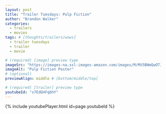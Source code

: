 ```yaml
---
layout: post
title: "Trailer Tuesdays: Pulp Fiction"
author: "Brandon Walker"
categories:
  - trailers
  - movies
tags: # [thoughts/trailers/wows]
  - trailer tuesdays
  - trailer
  - movie

# (required) [image] preview type
imageSrc: "https://images-na.ssl-images-amazon.com/images/M/MV5BNmQwOTJjMjQtMGVhYi00MjA2LTg3MTItNzMyYzVlMWVhNDlkXkEyXkFqcGdeQXVyNjAwODA4Mw@@._V1_.jpg"
imageAlt: "Pulp Fiction Poster"
# (optional)
previewAlign: middle # [bottom/middle/top]

# (required) [trailer] preview type
youtubeId: "s7EdQ4FqbhY"
---
```



{% include youtubePlayer.html id=page.youtubeId %}

<br>
